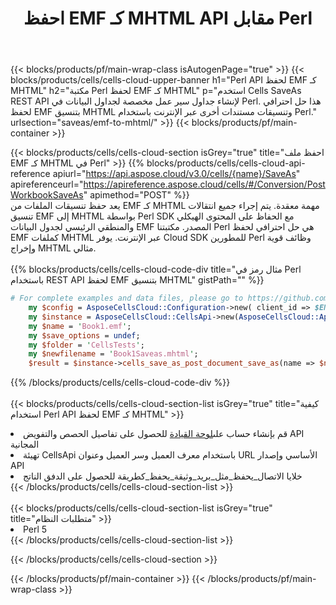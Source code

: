﻿---
title:  احفظ EMF كـ MHTML API مقابل Perl
description:  Cloud APIs & SDKs لـ Microsoft Excel & OpenOffice Calc. تحويل جدول البيانات إلى ملف تنسيق آخر.
url: /ar/perl/saveas/emf-to-mhtml/
---
{{< blocks/products/pf/main-wrap-class isAutogenPage="true" >}}
{{< blocks/products/cells/cells-cloud-upper-banner h1="Perl API لحفظ EMF كـ MHTML" h2="مكتبة Perl لحفظ EMF كـ MHTML" p="استخدم Cells SaveAs REST API لإنشاء جداول سير عمل مخصصة لجداول البيانات في Perl. هذا حل احترافي لحفظ EMF بتنسيق MHTML وتنسيقات مستندات أخرى عبر الإنترنت باستخدام Perl." urlsection="saveas/emf-to-mhtml/" >}}
{{< blocks/products/pf/main-container >}}

{{< blocks/products/cells/cells-cloud-section isGrey="true" title="احفظ ملف EMF كـ MHTML في Perl" >}}
{{% blocks/products/cells/cells-cloud-api-reference apiurl="https://api.aspose.cloud/v3.0/cells/{name}/SaveAs" apireferenceurl="https://apireference.aspose.cloud/cells/#/Conversion/PostWorkbookSaveAs" apimethod="POST" %}}
<br/>
يعد حفظ تنسيقات الملفات من EMF كـ MHTML مهمة معقدة. يتم إجراء جميع انتقالات تنسيق EMF إلى MHTML بواسطة Perl SDK مع الحفاظ على المحتوى الهيكلي والمنطقي الرئيسي لجدول البيانات EMF المصدر. مكتبتنا Perl هي حل احترافي لحفظ EMF كملفات MHTML عبر الإنترنت. يوفر Cloud SDK للمطورين Perl وظائف قوية وإخراج MHTML مثالي.
<br/>
<br/>
{{% blocks/products/cells/cells-cloud-code-div title="مثال رمز في Perl باستخدام REST API لحفظ EMF بتنسيق MHTML" gistPath="" %}}
  
```perl
# For complete examples and data files, please go to https://github.com/aspose-cells-cloud/aspose-cells-cloud-perl/
    my $config = AsposeCellsCloud::Configuration->new( client_id => $ENV{'ProductClientId'}, client_secret => $ENV{'ProductClientSecret'});
    my $instance = AsposeCellsCloud::CellsApi->new(AsposeCellsCloud::ApiClient->new( $config));
    my $name = 'Book1.emf';
    my $save_options = undef;
    my $folder = 'CellsTests';
    my $newfilename = 'Book1Saveas.mhtml';
    $result = $instance->cells_save_as_post_document_save_as(name => $name,save_options => $save_options, newfilename => $newfilename, folder => $folder);
```
  
{{% /blocks/products/cells/cells-cloud-code-div %}}
<br/>
<br/>
{{< blocks/products/cells/cells-cloud-section-list isGrey="true" title="كيفية استخدام Perl API لحفظ EMF كـ MHTML" >}}
<li> قم بإنشاء حساب على<a href="https://dashboard.aspose.cloud/">لوحة القيادة</a> للحصول على تفاصيل الحصص والتفويض API المجانية</li>
<li>تهيئة CellsApi باستخدام معرف العميل وسر العميل وعنوان URL الأساسي وإصدار API</li>
<li>خلايا الاتصال_يحفظ_مثل_بريد_وثيقة_يحفظ_كطريقة للحصول على الدفق الناتج</li>
{{< /blocks/products/cells/cells-cloud-section-list >}}
<br/>
<br/>
{{< blocks/products/cells/cells-cloud-section-list isGrey="true" title="متطلبات النظام" >}}
<li>Perl 5</li>
{{< /blocks/products/cells/cells-cloud-section-list >}}

{{< /blocks/products/cells/cells-cloud-section >}}

{{< /blocks/products/pf/main-container >}}
{{< /blocks/products/pf/main-wrap-class >}}

